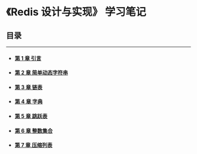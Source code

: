 # 《Redis 设计与实现》 学习笔记

## 目录

***

+ #### [第 1 章 引言](01引言.md)

+ #### [第 2 章 简单动态字符串](02简单动态字符串.md)

+ #### [第 3 章 链表](03链表.md)

+ #### [第 4 章 字典](04字典.md)

+ #### [第 5 章 跳跃表](05跳跃表.md)

+ #### [第 6 章 整数集合](06整数集合.md)

+ #### [第 7 章 压缩列表](07压缩列表.md)
